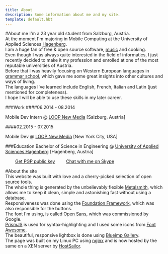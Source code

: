 ```yaml
---
title: About
description: Some information about me and my site.
template: default.hbt
---
```


#About me
I'm a 23 year old  student from Salzburg, Austria.  
At the moment I'm majoring in Mobile Computing at the University of Applied Sciences [Hagenberg](http://www-en.fh-ooe.at/hagenberg-campus/).  
I am a huge fan of free & open source software, [music](http://www.last.fm/user/FlowingKashmir) and cooking.  
Even though I was always quite interested in the field of informatics, I just recently decided to make it my profession and enrolled at one of the most reputable universities of Austria.  
Before that I was heavily focusing on Western European languages in [grammar school](http://www.bgnonntal.at/), which gave me some great insights into other cultures and ways of living.  
The languages I've learned include English, French, Italian and Latin (just  mentioned for completeness).  
I hope I will be able to use these skills in my later career.  

###Work
####06.2014 - 08.2014

Mobile Dev Intern @ [LOOP New Media](http://www.agentur-loop.com/) [Salzburg, Austria]

####02.2015 - 07.2015

Mobile Dev @ [LOOP New Media](http://www.agentur-loop.com/) [New York City, USA]

###Education
Bachelor of Science in Engineering @ [University of Applied Sciences Hagenberg](http://www-en.fh-ooe.at/hagenberg-campus) [Hagenberg, Austria]

<i class="fa fa-envelope fa-lg"></i> <span id="obfuscated_email"></span> &nbsp; &nbsp; &nbsp; &nbsp; <i class="fa fa-certificate fa-lg"></i> [Get PGP public key](/keys/florian_schrofner_pub.asc)
&nbsp; &nbsp; &nbsp; &nbsp;<i class="fa fa-skype fa-lg"></i> [Chat with me on Skype](skype:fschrofner?chat)


#About the site  
This website was built with love and a cherry-picked selection of open source tools.  
The whole thing is generated by the unbelievably flexible [Metalsmith](http://www.metalsmith.io/), which allows me to keep it clean, simple and astonishing fast without using a database.  
Responsiveness was done using the [Foundation Framework](http://foundation.zurb.com/), which was also responsible for the buttons.  
The font I'm using, is called [Open Sans](http://www.google.com/fonts/specimen/Open+Sans), which was commissioned by Google.  
[PrismJS](http://prismjs.com/) is used for syntax-highlighting and I used some icons from [Font Awesome](http://fortawesome.github.io/Font-Awesome/).  
The beautiful, responsive lightbox is done using [Blueimp Gallery](https://github.com/blueimp/Gallery).  
The page was built on my Linux PC using [nginx](http://nginx.org/) and is now hosted by the same on a XEN server by [HostSailor](https://hostsailor.com).  